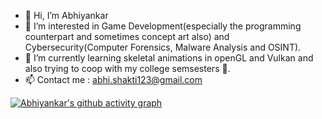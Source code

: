 - 👋 Hi, I’m Abhiyankar
- 👀 I’m interested in Game Development(especially the programming counterpart and sometimes concept art also) and 
      Cybersecurity(Computer Forensics, Malware Analysis and OSINT).
- 🌱 I’m currently learning skeletal animations in openGL and Vulkan and also trying to coop with my college semsesters 🤞.
- 📫 Contact me : abhi.shakti123@gmail.com

[![Abhiyankar's github activity graph](https://activity-graph.herokuapp.com/graph?username=Abhiyankar&theme=react-dark)](https://github.com/ashutosh00710/github-readme-activity-graph)
